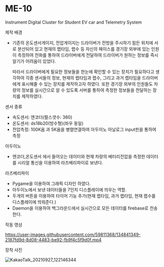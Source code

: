 # ME-10
Instrument Digital Cluster for Student EV car and Telemetry System

제작 배경
 
 - 기존의 온도센서게이지, 전압게이지는 드라이버가 전방을 주시하기 힘든 위치에 서로 분산되어 있고 현재의 랩타임, 랩수 등
   자신의 페이스를 경기장 외부에 있는 인원이 측정하여 전화를 통하여 드라이버에게 전달하여 드라이버가 원하는 정보를 즉시
   알기가 어려움이 있었다.
   
    따라서 드라이버에게 필요한 정보들을 한눈에 확인할 수 있는 장치가 필요하다고 생각하여 각종 센서들의 정보, 현재의 랩타임과 랩수,
   그리고 과거 랩타임을 드라이버에게 표시해줄 수 있는 장치를 제작하고자 하였다. 또한 경기장 외부의 인원들도 차량의 정보를 실시간으로
   알 수 있도록 서버를 통하여 측정한 정보들을 전달하는 장치를 제작하였다.
   

센서 종류

 - 속도센서: 엔코더(펄스갯수: 360)
 - 온도센서: ds18b20(방수형)(좌우 동일)
 - 전압측정: 100K옴 과 5K옴을 병렬연결하여 아두이노 아날로그 input핀을 통하여 측정
 
 
아두이노

 - 엔코더,온도센서 에서 들어오는 데이터와 현재 차량의 배터리전압을 측정한 데이터를 시리얼 통신을 이용하여
   라즈베리파이로 보낸다.
   
   
라즈베리파이

 - Pygame을 이용하여 그래픽 디자인 하였다.
 - 아두이노에서 보낸 데이터들을 7인치 디스플레이에 띄우는 역할.
 - 두개의 버튼을 이용하여 타이머 기능 추가(현재 랩타임, 과거 랩타임, 현재 랩수를 디스플레이에 띄워준다.)
 - Daemon을 이용하여 백그라운드에서 실시간으로 모든 데이터를 firebase로 전송한다.

작동 영상

https://user-images.githubusercontent.com/59811368/134841349-2187fd9d-8d08-4483-be92-fb9f4c5f9d0f.mp4


장착 사진

![KakaoTalk_20210927_122146344](https://user-images.githubusercontent.com/59811368/134841042-28f3a3ba-47db-4d74-bf6c-fa5513172d9e.jpg)


